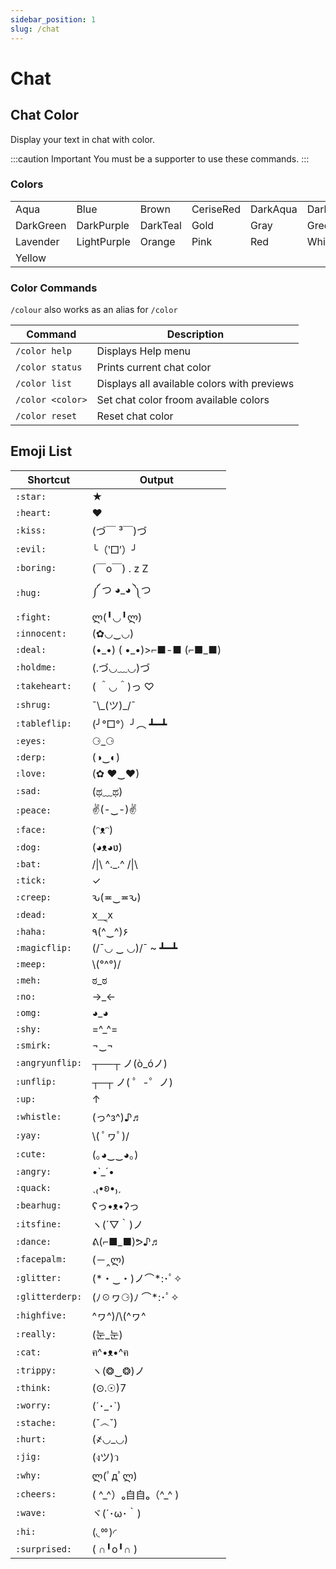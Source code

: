 ```yaml
---
sidebar_position: 1
slug: /chat
---
```


# Chat

## Chat Color

Display your text in chat with color.

:::caution Important
You must be a supporter to use these commands.
:::
### Colors
<table>
    <tr>
        <td><span style={{textColor: '#55FFFF'}}>Aqua</span></td>
        <td><span style={{Color: '#5555FF'}}>Blue</span></td>
        <td><span style={{Color: '#c38a5b'}}>Brown</span></td>
        <td><span style={{Color: '#df1d6d'}}>CeriseRed</span></td>
        <td><span style={{Color: '#00AAAA'}}>DarkAqua</span></td>
        <td><span style={{Color: '#555555'}}>DarkGray</span></td>
    </tr>
    <tr>
        <td><span style={{Color: '#00AA00'}}>DarkGreen</span></td>
        <td><span style={{Color: '#AA00AA'}}>DarkPurple</span></td>
        <td><span style={{Color: '#00CC99'}}>DarkTeal</span></td>
        <td><span style={{Color: '#FFAA00'}}>Gold</span></td>
        <td><span style={{Color: '#AAAAAA'}}>Gray</span></td>
        <td><span style={{Color: '#55FF55'}}>Green</span></td>
    </tr>
    <tr>
        <td><span style={{Color: '#b877f9'}}>Lavender</span></td>
        <td><span style={{Color: '#FF55FF'}}>LightPurple</span></td>
        <td><span style={{Color: "#ff7513"}}>Orange</span></td>
        <td><span style={{Color: '#fa82ea'}}>Pink</span></td>
        <td><span style={{Color: '#FF5555'}}>Red</span></td>
        <td><span style={{Color: '#FFFFFF'}}>White</span></td>
    </tr>
    <tr>
        <td><span style={{Color: '#FFFF55'}}>Yellow</span></td>
    </tr>
</table>


### Color Commands
`/colour` also works as an alias for `/color`

| Command          | Description                                 |
| ---------------- | ------------------------------------------- |
| `/color help`    | Displays Help menu                          |
| `/color status`  | Prints current chat color                   |
| `/color list`    | Displays all available colors with previews |
| `/color <color>` | Set chat color froom available colors       |
| `/color reset`   | Reset chat color                            |




## Emoji List

| Shortcut        | Output                     |
| --------------- | -------------------------- |
| `:star:`        | ★                          |
| `:heart:`       | ❤                          |
| `:kiss:`        | (づ￣ ³￣)づ                 |
| `:evil:`        | ╰（‵□′）╯                  |
| `:boring:`      | (￣o￣) . z Z                |
| `:hug:`         | ༼ つ ◕_◕ ༽つ               |
| `:fight:`       | ლ(╹◡╹ლ)                    |
| `:innocent:`    | (✿◡‿◡)                     |
| `:deal:`        | (•\_•) ( •\_•)>⌐■-■ (⌐■_■) |
| `:holdme:`      | (.づ◡﹏◡)づ                 |
| `:takeheart:`   | ( ＾◡＾)っ ♡               |
| `:shrug:`       | ¯\\\_(ツ)\_/¯              |
| `:tableflip:`   | (╯°□°）╯︵ ┻━┻              |
| `:eyes:`        | ⚆_⚆                        |
| `:derp:`        | (◑‿◐)                      |
| `:love:`        | (✿ ♥‿♥)                    |
| `:sad:`         | (ಥ﹏ಥ)                      |
| `:peace:`       | ✌(-‿-)✌                    |
| `:face:`        | (ᵔᴥᵔ)                      |
| `:dog:`         | (◕ᴥ◕ʋ)                     |
| `:bat:`         | /\|\ ^._.^ /\|\            |
| `:tick:`        | ✓                          |
| `:creep:`       | ԅ(≖‿≖ԅ)                    |
| `:dead:`        | x⸑x                        |
| `:haha:`        | ٩(^‿^)۶                    |
| `:magicflip:`   | (/¯◡ ‿ ◡)/¯ ~ ┻━┻          |
| `:meep:`        | \\(°^°)/                   |
| `:meh:`         | ಠ_ಠ                        |
| `:no:`          | →_←                        |
| `:omg:`         | ◕_◕                        |
| `:shy:`         | =^_^=                      |
| `:smirk:`       | ¬‿¬                        |
| `:angryunflip:` | ┬──┬ ノ(ò_óノ)             |
| `:unflip:`      | ┬─┬ ノ( ゜-゜ノ)           |
| `:up:`          | ↑                          |
| `:whistle:`     | (っ^з^)♪♬                  |
| `:yay:`         | \\( ﾟヮﾟ)/                   |
| `:cute:`        | (｡◕‿‿◕｡)                   |
| `:angry:`       | •`_´•                      |
| `:quack:`       | ˎ₍•ʚ•₎ˏ                    |
| `:bearhug:`     | ʕっ•ᴥ•ʔっ                  |
| `:itsfine:`     | ヽ(´▽｀)ノ                 |
| `:dance:`       | ᕕ(⌐■_■)ᕗ♪♬                 |
| `:facepalm:`    | (－‸ლ)                     |
| `:glitter:`     | (\*・‿・)ノ⌒*:･ﾟ✧           |
| `:glitterderp:` | (ﾉ☉ヮ⚆)ﾉ ⌒*:･ﾟ✧             |
| `:highfive:`    | \^ヮ\^)/\\(\^ヮ\^          |
| `:really:`      | (눈_눈)                    |
| `:cat:`         | ฅ^•ᴥ•^ฅ                    |
| `:trippy:`      | ヽ(❂‿❂)ノ                  |
| `:think:`       | (⊙.☉)7                     |
| `:worry:`       | (´･_･`)                    |
| `:stache:`      | (ˇ෴ˇ)                      |
| `:hurt:`        | (҂◡_◡)                     |
| `:jig:`         | (งツ)ว                     |
| `:why:`         | ლ(ﾟдﾟლ)                      |
| `:cheers:`      | ( \^\_\^）ₒ自自ₒ（\^_\^ )  |
| `:wave:`        | ヾ(´･ω･｀)                 |
| `:hi:`          | (◟ᅇ)◜                      |
| `:surprised:`   | ( ∩╹o╹∩ )                  |